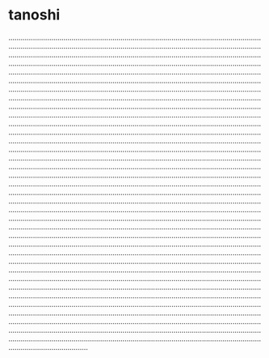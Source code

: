 # tanoshi

.......................................................................................................................................................................................................................................................................................................................................................................................................................................................................................................................................................................................................................................................................................................................................................................................................................................................................................................................................................................................................................................................................................................................................................................................................................................................................................................................................................................................................................................................................................................................................................................................................................................................................................................................................................................................................................................................................................................................................................................................................................................................................................................................................................................................................................................................................................................................................................................................................................................................................................................................................................................................................................................................................................................................................................................................................................................................................................................................................................................................................................................................................................................................................................................................................................................................................................................................................................................................................................................................................................................................................................................................................................................................................................................................................................................................................................................................................................................................................................................................................................................................................................................................................................................................................................................................................................................................................................................................................................................................................................................................................................................................................................................................................................